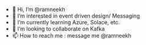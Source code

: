 - 👋 Hi, I’m @ramneekh
- 👀 I’m interested in event driven design/ Messaging
- 🌱 I’m currently learning Azure, Solace, etc.
- 💞️ I’m looking to collaborate on Kafka
- 📫 How to reach me : message me @ramneekh

<!---
ramneekh/ramneekh is a ✨ special ✨ repository because its `README.md` (this file) appears on your GitHub profile.
You can click the Preview link to take a look at your changes.
--->
